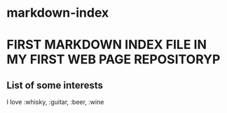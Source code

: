 # markdown-index
# FIRST MARKDOWN INDEX FILE IN MY FIRST WEB PAGE REPOSITORYP 

## List of some interests

I love :whisky, :guitar, :beer, :wine


